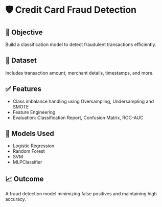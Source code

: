 # 🛡️ Credit Card Fraud Detection

## 📌 Objective
Build a classification model to detect fraudulent transactions efficiently.

## 📁 Dataset
Includes transaction amount, merchant details, timestamps, and more.

## ✅ Features
- Class imbalance handling using Oversampling, Undersampling and SMOTE
- Feature Engineering
- Evaluation: Classification Report, Confusion Matrix, ROC-AUC

## 🧪 Models Used
- Logistic Regression
- Random Forest
- SVM
- MLPClassifier

## 📈 Outcome
A fraud detection model minimizing false positives and maintaining high accuracy.
